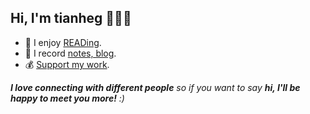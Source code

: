 <h2>Hi, I'm tianheg 👋👨‍💻</h2>

- 📖 I enjoy [READing](https://read.tianheg.org/).
- 📝 I record [notes, blog](https://tianheg.co).
- 💰 [Support my work](https://tianheg.co/support).

<em><b>I love connecting with different people</b> so if you want to say <b>hi, I'll be happy to meet you more!</b> :)</em>

